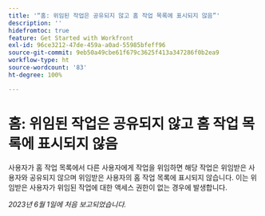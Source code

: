```yaml
---
title: '“홈: 위임된 작업은 공유되지 않고 홈 작업 목록에 표시되지 않음”'
description: ''
hidefromtoc: true
feature: Get Started with Workfront
exl-id: 96ce3212-47de-459a-a0ad-55985bfeff96
source-git-commit: 9eb50a49cbe61f679c3625f413a347286f0b2ea9
workflow-type: ht
source-wordcount: '83'
ht-degree: 100%

---
```


# 홈: 위임된 작업은 공유되지 않고 홈 작업 목록에 표시되지 않음

사용자가 홈 작업 목록에서 다른 사용자에게 작업을 위임하면 해당 작업은 위임받은 사용자와 공유되지 않으며 위임받은 사용자의 홈 작업 목록에 표시되지 않습니다. 이는 위임받은 사용자가 위임된 작업에 대한 액세스 권한이 없는 경우에 발생합니다.

_2023년 6월 1일에 처음 보고되었습니다._
